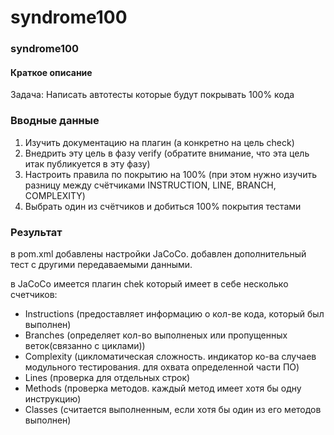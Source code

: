 # syndrome100

### syndrome100
#### Краткое описание
Задача:
Написать автотесты которые будут покрывать 100% кода


### Вводные данные
1. Изучить документацию на плагин (а конкретно на цель check)
1. Внедрить эту цель в фазу verify (обратите внимание, что эта цель итак публикуется в эту фазу)
1. Настроить правила по покрытию на 100% (при этом нужно изучить разницу между счётчиками INSTRUCTION, LINE, BRANCH, COMPLEXITY)
1. Выбрать один из счётчиков и добиться 100% покрытия тестами


### Результат
в pom.xml добавлены настройки JaCoCo. добавлен дополнительный тест с другими передаваемыми данными.

в JaCoCo имеется плагин chek который имеет в себе несколько счетчиков:
- Instructions (предоставляет информацию о кол-ве кода, который был выполнен)
- Branches (определяет кол-во выполненых или пропущенных веток(связанно с циклами))
- Complexity (цикломатическая сложность. индикатор ко-ва случаев модульного тестирования. для охвата определенной части ПО)
- Lines (проверка для отдельных строк)
- Methods (проверка методов. каждый метод имеет хотя бы одну инструкцию)
- Classes (считается выполненным, если хотя бы один из его методов выполнен)

